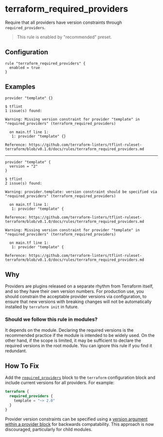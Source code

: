 # terraform_required_providers

Require that all providers have version constraints through `required_providers`.

> This rule is enabled by "recommended" preset.

## Configuration

```hcl
rule "terraform_required_providers" {
  enabled = true
}
```

## Examples

```hcl
provider "template" {}
```

```
$ tflint
1 issue(s) found:

Warning: Missing version constraint for provider "template" in "required_providers" (terraform_required_providers)

  on main.tf line 1:
   1: provider "template" {}

Reference: https://github.com/terraform-linters/tflint-ruleset-terraform/blob/v0.1.0/docs/rules/terraform_required_providers.md
```

<hr>

```hcl
provider "template" {
  version = "2"
}
```

```
$ tflint
2 issue(s) found:

Warning: provider.template: version constraint should be specified via "required_providers" (terraform_required_providers)

  on main.tf line 1:
   1: provider "template" {

Reference: https://github.com/terraform-linters/tflint-ruleset-terraform/blob/v0.1.0/docs/rules/terraform_required_providers.md

Warning: Missing version constraint for provider "template" in "required_providers" (terraform_required_providers)

  on main.tf line 1:
   1: provider "template" {

Reference: https://github.com/terraform-linters/tflint-ruleset-terraform/blob/v0.1.0/docs/rules/terraform_required_providers.md
```

## Why

Providers are plugins released on a separate rhythm from Terraform itself, and so they have their own version numbers. For production use, you should constrain the acceptable provider versions via configuration, to ensure that new versions with breaking changes will not be automatically installed by `terraform init` in future.

### Should we follow this rule in modules?

It depends on the module. Declaring the required versions is the recommended practice if the module is intended to be widely used. On the other hand, if the scope is limited, it may be sufficient to declare the required versions in the root module. You can ignore this rule if you find it redundant.

## How To Fix

Add the [`required_providers`](https://www.terraform.io/docs/configuration/terraform.html#specifying-required-provider-versions) block to the `terraform` configuration block and include current versions for all providers. For example:

```tf
terraform {
  required_providers {
    template = "~> 2.0"
  }
}
```

Provider version constraints can be specified using a [version argument within a provider block](https://www.terraform.io/docs/configuration/providers.html#provider-versions) for backwards compatability. This approach is now discouraged, particularly for child modules.
